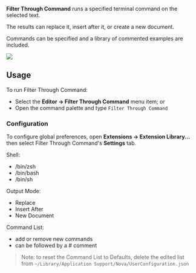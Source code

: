 **Filter Through Command** runs a specified terminal command on the selected text.

The results can replace it, insert after it, or create a new document.

Commands can be specified and a library of commented examples are included.

![](https://nova.app/images/en/dark/editor.png)


## Usage

To run Filter Through Command:

- Select the **Editor → Filter Through Command** menu item; or
- Open the command palette and type `Filter Through Command`

### Configuration

To configure global preferences, open **Extensions → Extension Library...** then select Filter Through Command's **Settings** tab.

Shell:
- /bin/zsh
- /bin/bash
- /bin/sh

Output Mode:
- Replace
- Insert After
- New Document

Command List:
- add or remove new commands
- can be followed by a # comment

> Note: to reset the Command List to Defaults, delete the edited list from `~/Library/Application Support/Nova/UserConfiguration.json`
